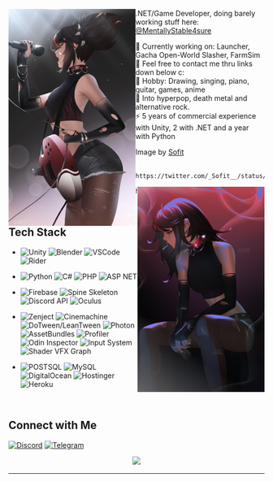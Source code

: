 <p float="left">
  <img src='sofit-sofit-xinyan.jpg' width='250' align="left">
  <p float="left">
 
  .NET/Game Developer, doing barely working stuff here: <br>
    [@MentallyStable4sure](https://github.com/MentallyStable4sure)<br>
    
  <!--Site: [WIP]()<br>-->
  
  🌱 Currently working on: Launcher, Gacha Open-World Slasher, FarmSim \
  💬 Feel free to contact me thru links down below c: \
  💜 Hobby: Drawing, singing, piano, guitar, games, anime \
  🎵 Into hyperpop, death metal and alternative rock. \
  ⚡ 5 years of commercial experience with Unity, 2 with .NET and a year with Python
    
   Image by [Sofit](https://twitter.com/_Sofit__/status/1557450229758271488)
     
     https://twitter.com/_Sofit__/status/1557450229758271488
  </p>
</p>

<p float="left">
  <img src='sofit-sofit-xinyan2.jpg' width='250' align="right">
  <p float="left">
    
    https://twitter.com/_Sofit__/status/1595540274385752064
    
  ## Tech Stack
    
- ![Unity](https://img.shields.io/badge/-Unity-black?style=for-the-badge&logo=unity)
  ![Blender](https://img.shields.io/badge/-Blender-red?style=for-the-badge&logo=blender&logoColor=white)
  ![VSCode](https://img.shields.io/badge/VSCode-0078D4?style=for-the-badge&logo=visual%20studio%20code&logoColor=white)
  ![Rider](https://img.shields.io/badge/Rider-black?style=for-the-badge&logo=rider&logoColor=yellow)
- ![Python](https://img.shields.io/badge/Python-14354c?style=for-the-badge&logo=python&logoColor=ffffff)
  ![C#](https://img.shields.io/badge/Csharp-%230175C2.svg?style=for-the-badge&logo=csharp&logoColor=white)
  ![PHP](https://img.shields.io/badge/php-000000.svg?style=for-the-badge&logo=php&logoColor=8564d9)
  ![ASP NET](https://img.shields.io/badge/asp.net-000000.svg?style=for-the-badge&logo=dotnet&logoColor=blue)
- ![Firebase](https://img.shields.io/badge/Firebase-F4A460.svg?style=for-the-badge&logo=Firebase&logoColor=white)
  ![Spine Skeleton](https://img.shields.io/badge/Spine-Skeleton-%2302569B.svg?style=for-the-badge&logo=spine&logoColor=white)
  ![Discord API](https://img.shields.io/badge/Discord-API-%2302569B.svg?style=for-the-badge&logo=discord&logoColor=white)
  ![Oculus](https://img.shields.io/badge/Oculus-%2302569B.svg?style=for-the-badge&logo=oculus&logoColor=white)
- ![Zenject](https://img.shields.io/badge/Zenject-darkgreen.svg?style=for-the-badge&logo=zenject&logoColor=white)
  ![Cinemachine](https://img.shields.io/badge/Cinemachine-gray.svg?style=for-the-badge&logo=cinemachine&logoColor=white)
  ![DoTween/LeanTween](https://img.shields.io/badge/DoTween/LeanTween-darkcyan.svg?style=for-the-badge&logo=dotween&logoColor=white)
  ![Photon](https://img.shields.io/badge/Photon-%2302569B.svg?style=for-the-badge&logo=Photon&logoColor=white)
  ![AssetBundles](https://img.shields.io/badge/AssetBundles-gray.svg?style=for-the-badge&logo=assetbundles&logoColor=white)
  ![Profiler](https://img.shields.io/badge/Profiler-gray.svg?style=for-the-badge&logo=profiler&logoColor=white)
  ![Odin Inspector](https://img.shields.io/badge/odin-inspector-orange.svg?style=for-the-badge&logo=odin-inspector&logoColor=orange)
  ![Input System](https://img.shields.io/badge/input-system-%2302569B.svg?style=for-the-badge&logo=input-system&logoColor=orange)
  ![Shader VFX Graph](https://img.shields.io/badge/shader-graph-%2302569B.svg?style=for-the-badge&logo=shader&logoColor=orange)
- ![POSTSQL](https://img.shields.io/badge/PostgreSQL-316192?style=for-the-badge&logo=postgresql&logoColor=white)
  ![MySQL](https://img.shields.io/badge/mySQL-00758F?style=for-the-badge&logo=mysql&logoColor=white)
  ![DigitalOcean](https://img.shields.io/badge/DigitalOcean-%230167ff.svg?style=for-the-badge&logo=digitalOcean&logoColor=white)
  ![Hostinger](https://img.shields.io/badge/Hostinger-%230167ff.svg?style=for-the-badge&logo=hostinger&logoColor=white)
  ![Heroku](https://img.shields.io/badge/Heroku-430098?style=for-the-badge&logo=heroku&logoColor=white)
  
  </p>
 </p>
 <br>
 
## Connect with Me

  [![Discord](https://img.shields.io/badge/Discord-5865F2?style=for-the-badge&logo=discord&logoColor=white)](https://discord.gg/4wTnnTbPgz)
  [![Telegram](https://img.shields.io/badge/Telegram-9370DB?&style=for-the-badge&logo=telegram&logoColor=white)](https://t.me/lwannakms)
  
  <!-- Footer -->
  <p  align="center">
<img src="https://count.getloli.com/get/@dentalmisorder?theme=gelbooru">
</p>

___

